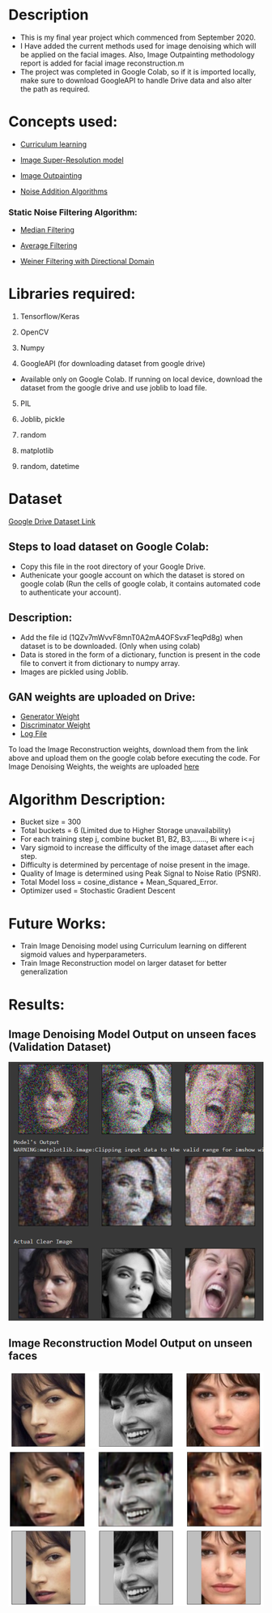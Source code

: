 # Description
  - This is my final year project which commenced from September 2020.
  - I Have added the current methods used for image denoising which will be applied on the facial images. Also, Image Outpainting methodology report is added for facial image reconstruction.m
  - The project was completed in Google Colab, so if it is imported locally, make sure to download GoogleAPI to handle Drive data and also alter the path as required.


# Concepts used:

  - [Curriculum learning](https://github.com/CoderSsVartak/Image-Reconstruction/blob/master/literature_survey/Curriculum%20based%20learning.pdf)

  - [Image Super-Resolution model](https://github.com/CoderSsVartak/Image-Reconstruction/blob/master/literature_survey/Garber_Grossman_Johnson-Yu.pdf)

  - [Image Outpainting](https://github.com/CoderSsVartak/Image-Reconstruction/blob/master/literature_survey/image_outpainting.pdf)

  - [Noise Addition Algorithms](https://github.com/CoderSsVartak/Image-Reconstruction/blob/master/literature_survey/noisy%20images.pdf)

  ### Static Noise Filtering Algorithm:

   - [Median Filtering](https://github.com/CoderSsVartak/Image-Reconstruction/blob/master/literature_survey/median_filtering.pdf)

   - [Average Filtering](https://github.com/CoderSsVartak/Image-Reconstruction/blob/master/literature_survey/average_filtering.pdf)

   - [Weiner Filtering with Directional Domain](https://github.com/CoderSsVartak/Image-Reconstruction/blob/master/literature_survey/weiner_filtering_with_directional_domain.pdf)




# Libraries required:

  1. Tensorflow/Keras

  2. OpenCV

  3. Numpy

  4. GoogleAPI (for downloading dataset from google drive)
  - Available only on Google Colab. If running on local device, download the dataset from the google drive and use joblib to load file. 
  
  5. PIL

  6. Joblib, pickle

  7. random

  8. matplotlib

  9. random, datetime



# Dataset

  [Google Drive Dataset Link](https://drive.google.com/file/d/1QZv7mWvvF8mnT0A2mA4OFSvxF1eqPd8g/view?usp=sharing)
  ## Steps to load dataset on Google Colab:
  - Copy this file in the root directory of your Google Drive.
  - Authenicate your google account on which the dataset is stored on google colab (Run the cells of google colab, it contains automated code to authenticate your account).

  ## Description: 
   - Add the file id (1QZv7mWvvF8mnT0A2mA4OFSvxF1eqPd8g) when dataset is to be downloaded. (Only when using colab)
   - Data is stored in the form of a dictionary, function is present in the code file to convert it from dictionary to numpy array.
   - Images are pickled using Joblib.

## GAN weights are uploaded on Drive:
   - [Generator Weight](https://drive.google.com/file/d/1MTh4vtXPkZVNxOoHgYzdNo-u4yIFyFD0/view?usp=sharing)
   - [Discriminator Weight](https://drive.google.com/file/d/1qBrLrgz8Xvk56Pujzsrxb8dF8_KM_qvk/view?usp=sharing)
   - [Log File](https://drive.google.com/file/d/1TrQX-av3s0Vg608rTdhkGZhPvGAZtyol/view?usp=sharing)

  To load the Image Reconstruction weights, download them from the link above and upload them on the google colab before executing the code. For Image Denoising Weights, the weights are uploaded [here](https://github.com/CoderSsVartak/Image-Reconstruction/tree/master/weights/v9)

# Algorithm Description:

  - Bucket size = 300
  - Total buckets = 6 (Limited due to Higher Storage unavailability)
  - For each training step j, combine bucket B1, B2, B3,......., Bi where i<=j
  - Vary sigmoid to increase the difficulty of the image dataset after each step.
  - Difficulty is determined by percentage of noise present in the image.
  - Quality of Image is determined using Peak Signal to Noise Ratio (PSNR).
  - Total Model loss = cosine_distance + Mean_Squared_Error.
  - Optimizer used = Stochastic Gradient Descent 
 
# Future Works:
        
  - Train Image Denoising model using Curriculum learning on different sigmoid values and hyperparameters.
  - Train Image Reconstruction model on larger dataset for better generalization
 
# Results:
  
  ## Image Denoising Model Output on unseen faces (Validation Dataset)
  <img src="/results/Result.png">
  
  ## Image Reconstruction Model Output on unseen faces
  <img src="/results/actual.png">
  <img src="/results/reconstructed.png">
  <img src="/results/masked.png">
